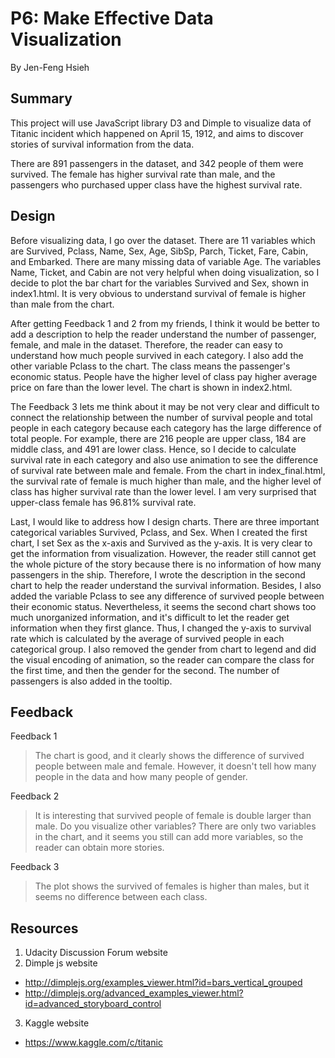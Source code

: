 # P6: Make Effective Data Visualization

By Jen-Feng Hsieh


## Summary
This project will use JavaScript library D3 and Dimple to visualize data of Titanic incident which happened on April 15, 1912, and aims to discover stories of survival information from the data.

There are 891 passengers in the dataset, and 342 people of them were survived. The female has higher survival rate than male, and the passengers who purchased upper class have the highest survival rate.


## Design
Before visualizing data, I go over the dataset. There are 11 variables which are Survived, Pclass, Name, Sex, Age, SibSp, Parch, Ticket, Fare, Cabin, and Embarked. There are many missing data of variable Age. The variables Name, Ticket, and Cabin are not very helpful when doing visualization, so I decide to plot the bar chart for the variables Survived and Sex, shown in index1.html. It is very obvious to understand survival of female is higher than male from the chart. 

After getting Feedback 1 and 2 from my friends, I think it would be better to add a description to help the reader understand the number of passenger, female, and male in the dataset. Therefore,  the reader can easy to understand how much people survived in each category. I also add the other variable Pclass to the chart. The class means the passenger's economic status. People have the higher level of class pay higher average price on fare than the lower level. The chart is shown in index2.html.

The Feedback 3 lets me think about it may be not very clear and difficult to connect the relationship between the number of survival people and total people in each category because each category has the large difference of total people. For example, there are 216 people are upper class, 184 are middle class, and 491 are lower class. Hence, so I decide to calculate survival rate in each category and also use animation to see the difference of survival rate between male and female. From the chart in index_final.html, the survival rate of female is much higher than male, and the higher level of class has higher survival rate than the lower level. I am very surprised that upper-class female has 96.81% survival rate.

Last, I would like to address how I design charts. There are three important categorical variables Survived, Pclass, and Sex. When I created the first chart, I set Sex as the x-axis and Survived as the y-axis. It is very clear to get the information from visualization. However, the reader still cannot get the whole picture of the story because there is no information of how many passengers in the ship. Therefore, I wrote the description in the second chart to help the reader understand the survival information. Besides, I also added the variable Pclass to see any difference of survived people between their economic status. Nevertheless, it seems the second chart shows too much unorganized information, and it's difficult to let the reader get information when they first glance. Thus, I changed the y-axis to survival rate which is calculated by the average of survived people in each categorical group. I also removed the gender from chart to legend and did the visual encoding of animation, so the reader can compare the class for the first time, and then the gender for the second. The number of passengers is also added in the tooltip.

## Feedback
Feedback 1 
> The chart is good, and it clearly shows the difference of survived people between male and female. However, it doesn't tell how many people in the data and how many people of gender.

Feedback 2
> It is interesting that survived people of female is double larger than male. Do you visualize other variables? There are only two variables in the chart, and it seems you still can add more variables, so the reader can obtain more stories.

Feedback 3
> The plot shows the survived of females is higher than males, but it seems no difference between each class.  


## Resources
1. Udacity Discussion Forum website
2. Dimple js website
- http://dimplejs.org/examples_viewer.html?id=bars_vertical_grouped
- http://dimplejs.org/advanced_examples_viewer.html?id=advanced_storyboard_control
3. Kaggle website
- https://www.kaggle.com/c/titanic
